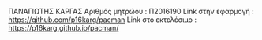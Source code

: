 ΠΑΝΑΓΙΩΤΗΣ ΚΑΡΓΑΣ 
Αριθμός μητρώου : Π2016190
Link στην εφαρμογή : https://github.com/p16karg/pacman
Link στο εκτελέσιμο : https://p16karg.github.io/pacman/
